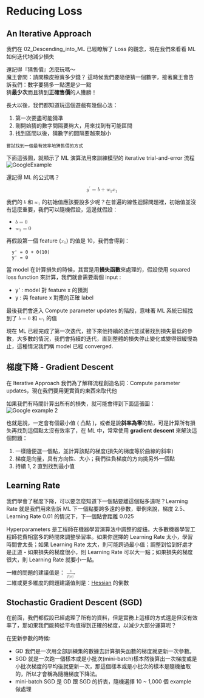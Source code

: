 # Reducing Loss

## An Iterative Approach

我們在 02_Descending_into_ML 已經瞭解了 Loss 的觀念，現在我們來看看 ML 如何迭代地減少損失

還記得『猜售價』怎麼玩嗎～  
魔王會問：請問橡皮擦賣多少錢？
這時候我們要隨便猜一個數字，接著魔王會告訴我們：數字要猜多一點還是少一點  
猜**最少次**而且猜到**正確售價**的人獲勝！

長大以後，我們都知道玩這個遊戲有幾個心法：

1. 第一次要盡可能猜準
2. 剛開始猜的數字間隔要夠大，用來找到有可能區間
3. 找到區間以後，猜數字的間隔要越來越小

````
嘗試找到一個最有效率地猜售價的方式
````

下面這張圖，就顯示了 ML 演算法用來訓練模型的 iterative trial-and-error 流程
![GoogleExample](https://developers.google.com/machine-learning/crash-course/images/GradientDescentDiagram.svg?authuser=1&refresh=1)

還記得 ML 的公式嗎？ 
 
<math display="block"><msup><mi>y</mi><mo>&#x2032;</mo></msup><mo>=</mo><mi>b</mi><mo>+</mo><msub><mi>w</mi><mn>1</mn></msub><msub><mi>x</mi><mn>1</mn></msub></math>

我們的 <math><mi>b</mi></math> 和 <math>
  <msub>
    <mi>w</mi>
    <mn>1</mn>
  </msub>
</math> 的初始值應該要設多少呢？在普遍的線性迴歸問題裡，初始值並沒有這麼重要，我們可以隨機假設，這邊就假設：

* <math><mi>b</mi><mo>=</mo><mn>0</mn></math>
* <math><msub><mi>w</mi><mn>1</mn></msub><mo>=</mo><mn>0</mn></math> 

再假設第一個 feature (<math><msub><mi>x</mi><mn>1</mn></msub></math>) 的值是 10，我們會得到：

````
  y' = 0 + 0(10)
  y' = 0
````

當 model 在計算損失的時候，其實是用**損失函數**來處理的，假設使用  squared loss function 來計算，我們就會需要兩個 input :

* y' : model 對 feature x 的預測
* y : 與 feature x 對應的正確 label

最後我們會進入 Compute parameter updates 的階段，意味著 ML 系統已經找到了 <math><mi>b</mi><mo>=</mo><mn>0</mn></math> 和 <math><msub><mi>w</mi><mn>1</mn></msub></math> 的值

現在 ML 已經完成了第一次迭代，接下來他持續的迭代並試著找到損失最低的參數，大多數的情況，我們會持續的迭代，直到整體的損失停止變化或變得很緩慢為止，這種情況我們稱 model 已經 converged.

## 梯度下降 - Gradient Descent
在 Iterative Approach 我們為了解釋流程創造名詞：Compute parameter updates，現在我們要用更實質的東西來取代他

如果我們有時間計算出所有的損失，就可能會得到下面這張圖：
![Google example 2](https://developers.google.com/machine-learning/crash-course/images/convex.svg)

也就是說，一定會有個最小值 ( 凸點 )，或者是說**斜率為零**的點，可是計算所有損失再找到這個點太沒有效率了，在 ML 中，常常使用 **gradient descent** 來解決這個問題：

1. 一樣隨便選一個點，並計算該點的梯度(損失的梯度等於曲線的斜率)
2. 梯度是向量，具有方向性、大小；我們往負梯度的方向挑另外一個點
3. 持續 1, 2 直到找到最小值

## Learning Rate

我們學會了梯度下降，可以要怎麼知道下一個點要離這個點多遠呢？Learning Rate 就是我們用來告訴 ML 下一個點要跨多遠的參數，舉例來說，梯度 2.5、Learning Rate 0.01 的情況下，下一個點會距離 0.025

Hyperparameters 是工程師在機器學習演算法中調整的旋鈕。大多數機器學習工程師花費相當多的時間來調整學習率。如果你選擇的 Learning Rate 太小，學習時間會太長；如果 Learning Rate 太大，則可能跨過最小值；調整到恰到好處才是正道 - 如果損失的梯度很小，則 Learning Rate 可以大一點；如果損失的梯度很大，則 Learning Rate 就要小一點。

一維的問題的建議值是： <math xmlns="http://www.w3.org/1998/Math/MathML">
  <mfrac>
    <mn>1</mn>
    <mrow>
      <mi>f</mi>
      <mo stretchy="false">(</mo>
      <mi>x</mi>
      <msup>
        <mo stretchy="false">)</mo>
        <mo>&#x2033;</mo>
      </msup>
    </mrow>
  </mfrac>
</math>  
二維或更多維度的問題建議值則是：[Hessian](https://zh.wikipedia.org/wiki/黑塞矩陣) 的倒數

## Stochastic Gradient Descent (SGD)

在前面，我們都假設已經處理了所有的資料，但是實務上這樣的方式還是但沒有效率了，那如果我們能夠從平均值得到正確的梯度，以減少大部分運算呢？

在更新參數的時候:

* GD 我們是一次用全部訓練集的數據去計算損失函數的梯度就更新一次參數。
* SGD 就是一次跑一個樣本或是小批次(mini-batch)樣本然後算出一次梯度或是小批次梯度的平均後就更新一次，那這個樣本或是小批次的樣本是隨機抽取的，所以才會稱為隨機梯度下降法。
* mini-batch SGD 是 GD 跟 SGD 的折衷，隨機選擇 10 ~ 1,000 個 example 做處理